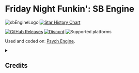 # Friday Night Funkin': SB Engine
![sbEngineLogo](https://github.com/Stefan2008Git/FNF-SB-Engine/assets/126715034/69f5983a-e492-4ebd-8741-2fd9ea70eb63)
[![Star History Chart](https://api.star-history.com/svg?repos=Stefan2008Git/FNF-SB-Engine&type=Timeline)](https://star-history.com/#Stefan2008Git/FNF-SB-Engine&Timeline)

[![GitHub Releases](https://img.shields.io/github/downloads/Stefan2008Git/FNF-SB-Engine/total?style=flat)](https://github.com/Stefan2008Git/FNF-SB-Engine/releases)
[![Discord](https://img.shields.io/discord/1088890563396382720?label=discord)](https://discord.gg/dEf8aK8ygG)
![Supported platforms](https://img.shields.io/badge/Supported%20platforms-Windows%2C%20MacOS%2C%20Linux%2C%20Android-brown)

Used and coded on: [Psych Engine](https://gamebanana.com/mods/309789).

<details>
  <summary><h2>Credits</h2></summary>

## SB Engine Credits:

| Avatar | Username | Involvement |
| ------ | -------- | ----------- |
| ![](https://raw.githubusercontent.com/Stefan2008Git/FNF-SB-Engine/main/assets/preload/images/credits/stefan.png) | [Stefan2008](https://www.youtube.com/channel/UC9Nwf21GbaEm_h0Ka9gxZjQ) | Main Programmer of SB Engine.
| ![](https://raw.githubusercontent.com/Stefan2008Git/FNF-SB-Engine/main/assets/preload/images/credits/hutaroz.png) | [Hutaro](https://youtube.com/@hutaroz?si=1-qCf4MucDxMpL12) | Main Artist of SB Engine
| ![](https://raw.githubusercontent.com/Stefan2008Git/FNF-SB-Engine/main/assets/preload/images/credits/mays.png) | [MaysLastPlay](https://www.youtube.com/@MaysLastPlay) | Second Programmer of SB Engine.
| ![](https://raw.githubusercontent.com/Stefan2008Git/FNF-SB-Engine/main/assets/preload/images/credits/fearester.png) | [Fearester2008](https://www.youtube.com/@fearester1282) | Third Programmer of SB Engine.
| ![](https://raw.githubusercontent.com/Stefan2008Git/FNF-SB-Engine/main/assets/preload/images/credits/sun.png) | [SunBurn'tTails](https://www.youtube.com/channel/UCooFjEgVBZyTSx_hbcnqclw) | First SB Engine Beta tester.
| ![](https://raw.githubusercontent.com/Stefan2008Git/FNF-SB-Engine/main/assets/preload/images/credits/ali.png) | [Ali Alafandy](https://youtube.com/channel/UClK5uzYLZDUZmbI6O56J-QA) | Second SB Engine Beta tester.
| ![](https://raw.githubusercontent.com/Stefan2008Git/FNF-SB-Engine/main/assets/preload/images/credits/luiz.png) | [Luiz Felipe Playz](https://www.youtube.com/channel/UCb0odiyqDCKje8rlBZGvKBg) | Third SB Engine Beta tester.

## Special credits:
| Avatar | Username | Involvement |
| ------ | -------- | ----------- |
| ![](https://raw.githubusercontent.com/Stefan2008Git/FNF-SB-Engine/main/assets/preload/images/credits/sam.png) | [Sussy Sam](https://www.youtube.com/@sussysam6789) | Maked new icons and new music for SB Engine, but he is not on SB Engine team.
| ![](https://raw.githubusercontent.com/Stefan2008Git/FNF-SB-Engine/main/assets/preload/images/credits/xale.png) | [JustXale](https://github.com/JustXale) | Main Programmer of Grafex Engine.
| ![](https://raw.githubusercontent.com/Stefan2008Git/FNF-SB-Engine/main/assets/preload/images/credits/core.png) | [CoreCat](https://twitter.com/core5570r) | Used a lot of stuff from CDEV Engine. Thank you CoreCat.
| ![](https://raw.githubusercontent.com/Stefan2008Git/FNF-SB-Engine/main/assets/preload/images/credits/mario.png) | [MarioMaster](https://www.youtube.com/channel/UC65m-_5tbYFJ7oRqZzpFBJw) | Created hitbox selector and virtual pad opacity.
| ![](https://raw.githubusercontent.com/Stefan2008Git/FNF-SB-Engine/main/assets/preload/images/credits/beihu.png) | [NF Beihu](https://www.youtube.com/@beihu235) | Created hitbox space for dodge mechanic system on NF Engine.
| ![](https://raw.githubusercontent.com/Stefan2008Git/FNF-SB-Engine/main/assets/preload/images/credits/jigsaw.png) | [M.A. Jigsaw77](https://www.youtube.com/channel/UC2Sk7vtPzOvbVzdVTWrribQ) | Main Programmer of Psych Engine with Android Support.
| ![](https://raw.githubusercontent.com/Stefan2008Git/FNF-SB-Engine/main/assets/preload/images/credits/goldie.png) | [Goldie](https://www.youtube.com/channel/UCjTi9Hfl1Eb5Bgk5gksmsbA) | Old Hitbox and Virtual Pad Artist.
| ![](https://raw.githubusercontent.com/Stefan2008Git/FNF-SB-Engine/main/assets/preload/images/credits/lily.png) | [mcgabe19](https://www.youtube.com/@mcagabe19) | Head Porter of Psych Engine Mobile.
| ![](https://raw.githubusercontent.com/Stefan2008Git/FNF-SB-Engine/main/assets/preload/images/credits/karim.png) | [Karim Akra](https://youtube.com/@Karim0690) | Assistant Porter/Helper #1 of Psych Engine Mobile

## Psych Engine Credits:
| Avatar | Username | Involvement |
| ------ | -------- | ----------- |
| ![](https://raw.githubusercontent.com/Stefan2008Git/FNF-SB-Engine/main/assets/preload/images/credits/shadowmario.png) | [Shadow Mario](https://twitter.com/Shadow_Mario_) | Main Psych Engine Programmer.
| ![](https://raw.githubusercontent.com/Stefan2008Git/FNF-SB-Engine/main/assets/preload/images/credits/riveren.png) | [RiverOaken](https://twitter.com/RiverOaken) | Main Artist of Psych Engine.

## Former Engine members:
| Avatar | Username | Involvement |
| ------ | -------- | ----------- |
| ![](https://raw.githubusercontent.com/Stefan2008Git/FNF-SB-Engine/main/assets/preload/images/credits/bb.png) | [bb-panzu](https://twitter.com/bbsub3) | Ex-Programmer of Psych Engine.

## Engine Contributors:
| Avatar | Username | Involvement |
| ------ | -------- | ----------- |
| ![](https://raw.githubusercontent.com/Stefan2008Git/FNF-SB-Engine/main/assets/preload/images/credits/flicky.png) | [iFlicky](https://twitter.com/flicky_i) | Composer of Psync and Tea Time. Made the Dialogue Sounds.
| ![](https://raw.githubusercontent.com/Stefan2008Git/FNF-SB-Engine/main/assets/preload/images/credits/mastereric.png) | [EliteMasterEric](https://twitter.com/EliteMasterEric) | Runtime Shaders support.
| ![](https://raw.githubusercontent.com/Stefan2008Git/FNF-SB-Engine/main/assets/preload/images/credits/proxy.png) | [PolybiusProxy](https://twitter.com/polybiusproxy) | .MP4 Video Loader Library (hxCodec).
| ![](https://raw.githubusercontent.com/Stefan2008Git/FNF-SB-Engine/main/assets/preload/images/credits/sqirra.png) | [SqirraRNG](https://twitter.com/gedehari) | Crash Handler and Base code for Chart Editor's Waveform.
| ![](https://raw.githubusercontent.com/Stefan2008Git/FNF-SB-Engine/main/assets/preload/images/credits/kade.png) | [Kade Dev](https://twitter.com/kade0912) | Fixed some cool stuff on Chart Editor and other PRs.
| ![](https://raw.githubusercontent.com/Stefan2008Git/FNF-SB-Engine/main/assets/preload/images/credits/keoiki.png) | [Keoiki](https://twitter.com/Keoiki_) | Note Splash Animations.
| ![](https://raw.githubusercontent.com/Stefan2008Git/FNF-SB-Engine/main/assets/preload/images/credits/superpowers04.png) | [Superpowers04](https://twitter.com/superpowers04) | LUA JIT Fork.

## Welcome to modified Psych Engine fork called: SB Engine. Note: this is an fork, not the base FNF game engine.

<details>
  <summary><h2>SB Engine Features</h2></summary>

![1000037789](https://github.com/Stefan2008Git/FNF-SB-Engine/assets/126715034/f55d8c5b-59a1-4a4d-ae84-fb59baf93920)
![1000038350](https://github.com/Stefan2008Git/FNF-SB-Engine/assets/126715034/5f82ad1f-8efa-411c-978b-03c031d8eac8)
![1000038351](https://github.com/Stefan2008Git/FNF-SB-Engine/assets/126715034/e3f21205-7157-4bac-8283-477fa7149a9c)
![1000038352](https://github.com/Stefan2008Git/FNF-SB-Engine/assets/126715034/3c83330d-85e3-48bf-9e29-3bf2e29b014b)

</details>

<details>
  <summary><h2>PE Features</h2></summary>

## Attractive animated dialogue boxes:

![](https://user-images.githubusercontent.com/44785097/127706669-71cd5cdb-5c2a-4ecc-871b-98a276ae8070.gif)


## Mod Support
* Probably one of the main points of this engine, you can code in .lua files outside of the source code, making your own weeks without even messing with the source!
* Comes with a Mod Organizing/Disabling Menu.


## Atleast one change to every week:
### Week 1:
  * New Dad Left sing sprite
  * Unused stage lights are now used
  * Dad Battle has a spotlight effect for the breakdown
### Week 2:
  * Both BF and Skid & Pump does "Hey!" animations
  * Thunders does a quick light flash and zooms the camera in slightly
  * Added a quick transition/cutscene to Monster
### Week 3:
  * BF does "Hey!" during Philly Nice
  * Blammed has a cool new colors flash during that sick part of the song
### Week 4:
  * Better hair physics for Mom/Boyfriend (Maybe even slightly better than Week 7's :eyes:)
  * Henchmen die during all songs. Yeah :(
### Week 5:
  * Bottom Boppers and GF does "Hey!" animations during Cocoa and Eggnog
  * On Winter Horrorland, GF bops her head slower in some parts of the song.
### Week 6:
  * On Thorns, the HUD is hidden during the cutscene
  * Also there's the Background girls being spooky during the "Hey!" parts of the Instrumental

## Cool new Chart Editor changes and countless bug fixes
![](https://github.com/ShadowMario/FNF-PsychEngine/blob/main/docs/img/chart.png?raw=true)
* You can now chart "Event" notes, which are bookmarks that trigger specific actions that usually were hardcoded on the vanilla version of the game.
* Your song's BPM can now have decimal values
* You can manually adjust a Note's strum time if you're really going for milisecond precision
* You can change a note's type on the Editor, it comes with five example types:
  * Alt Animation: Forces an alt animation to play, useful for songs like Ugh/Stress
  * Hey: Forces a "Hey" animation instead of the base Sing animation, if Boyfriend hits this note, Girlfriend will do a "Hey!" too.
  * Hurt Notes: If Boyfriend hits this note, he plays a miss animation and loses some health.
  * GF Sing: Rather than the character hitting the note and singing, Girlfriend sings instead.
  * No Animation: Character just hits the note, no animation plays.

## Multiple editors to assist you in making your own Mod
![Screenshot_3](https://user-images.githubusercontent.com/44785097/144629914-1fe55999-2f18-4cc1-bc70-afe616d74ae5.png)
* Working both for Source code modding and Downloaded builds!

## Story mode menu rework:
![](https://i.imgur.com/UB2EKpV.png)
* Added a different BG to every song (less Tutorial)
* All menu characters are now in individual spritesheets, makes modding it easier.

## Credits menu
![Screenshot_1](https://user-images.githubusercontent.com/44785097/144632635-f263fb22-b879-4d6b-96d6-865e9562b907.png)
* You can add a head icon, name, description and a Redirect link for when the player presses Enter while the item is currently selected.

## Awards/Achievements
* The engine comes with 16 example achievements that you can mess with and learn how it works (Check Achievements.hx and search for "checkForAchievement" on PlayState.hx)

## Options menu:
* You can change Note colors, Delay and Combo Offset, Controls and Preferences there.
 * On Preferences you can toggle Downscroll, Middlescroll, Anti-Aliasing, Framerate, Low Quality, Note Splashes, Flashing Lights, etc.

## Other gameplay features:
* When the enemy hits a note, their strum note also glows.
* Lag doesn't impact the camera movement and player icon scaling anymore.
* Some stuff based on Week 7's changes has been put in (Background colors on Freeplay, Note splashes)
* You can reset your Score on Freeplay/Story Mode by pressing Reset button.
* You can listen to a song or adjust Scroll Speed/Damage taken/etc. on Freeplay by pressing Space.
* You can enable "Combo Stacking" in Gameplay Options. This causes the combo sprites to just be one sprite with an animation rather than sprites spawning each note hit.
</details>

